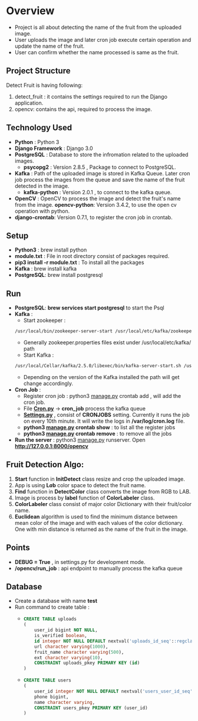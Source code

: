 # Overview

* Project is all about detecting the name of the fruit from the uploaded image.
* User uploads the image and later cron job execute certain operation and update the name of the fruit.
* User can confirm whether the name processed is same as the fruit.

## Project Structure
Detect Fruit is having following:
1. detect_fruit : it contains the settings required to run the Django application.
2. opencv: contains the api, required to process the image.

## Technology Used

* **Python** : Python 3
* **Django Framework** : Django 3.0
* **PostgreSQL** : Database to store the infromation related to the uploaded images.
  * **psycopg2** : Version 2.8.5 , Package to connect to PostgreSQL.
* **Kafka** : Path of the uploaded image is stored in Kafka Queue. Later cron job process the images from the queue and save the name of the fruit detected in the image.
  * **kafka-python** : Version 2.0.1 , to connect to the kafka queue.
* **OpenCV** : OpenCV to process the image and detect the fruit's name from the image.
  **opencv-python**: Version 3.4.2, to use the open cv operation with python.
* **django-crontab**: Version 0.7.1, to register the cron job in crontab.

## Setup
* **Python3** : brew install python
* **module.txt** : File in root directory consist of packages required.
* **pip3 install -r module.txt** : To install all the packages
* **Kafka** : brew install kafka
* **PostgreSQL**: brew install postgresql

## Run
* **PostgreSQL**:  **brew services start postgresql** to start the Psql
* **Kafka** :
  * Start zookeeper : 
  ```bash
  /usr/local/bin/zookeeper-server-start /usr/local/etc/kafka/zookeeper.properties.
  ```
  * Generally zookeeper.properties files exist under /usr/local/etc/kafka/ path
  * Start Kafka : 
  ```bash
  /usr/local/Cellar/kafka/2.5.0/libexec/bin/kafka-server-start.sh /usr/local/etc/kafka/server.properties
  ```
  * Depending on the version of the Kafka installed the path will get change accordingly.
* **Cron Job** : 
  * Register cron job : python3 [manage.py](manage.py) crontab add , will add the cron job.
  * File **[Cron.py](/opencv/cron.py)** -> **cron_job** process the kafka queue
  * **[Settings.py](/detect_fruit/settings.py)** , consist of  **CRONJOBS** setting. Currently it runs the job on every 10th minute. It will write the logs in **/var/log/cron.log** file.
  * **python3 [manage.py](manage.py) crontab show** : to list all the register jobs
  * **python3 [manage.py](manage.py) crontab remove** : to remove all the jobs
* **Run the server** : python3 [manage.py](manage.py) runserver. Open **http://127.0.0.1:8000/opencv**

## Fruit Detection Algo:
1. **Start** function in **InitDetect** class resize and crop the uploaded image.
2. App is using **L*a*b** color space to detect the fruit name.
3. **Find** function in **DetectColor** class converts the image from RGB to LAB.
4. Image is process by **label** function of **ColorLabeler** class.
5. **ColorLabeler** class consist of major color Dictionary with their fruit/color name.
6. **Euclidean** algorithm is used to find the minimum distance between mean color of the image and with each values of the color dictionary. One with min distance is returned as the name of the fruit in the image.

## Points
* **DEBUG = True** , in settings.py for development mode.
* **/opencv/run_job** : api endpoint to manually process the kafka queue

## Database
* Create a database with name **test**
* Run command to create table :
  * ```sql
    CREATE TABLE uploads
    (
        user_id bigint NOT NULL,
        is_verified boolean,
        id integer NOT NULL DEFAULT nextval('uploads_id_seq'::regclass),
        url character varying(1000),
        fruit_name character varying(500),
        ext character varying(10),
        CONSTRAINT uploads_pkey PRIMARY KEY (id)
    )
    ```
  * ```sql
    CREATE TABLE users
    (
        user_id integer NOT NULL DEFAULT nextval('users_user_id_seq'::regclass),
        phone bigint,
        name character varying,
        CONSTRAINT users_pkey PRIMARY KEY (user_id)
    )
    ```